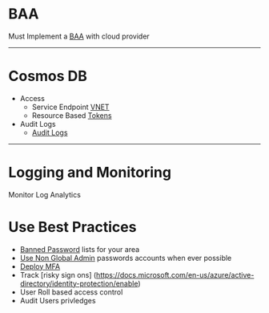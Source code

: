 
# BAA
Must Implement a [BAA](https://www.hipaajournal.com/azure-hipaa-compliant/) with cloud provider

---

# Cosmos DB 
* Access
  * Service Endpoint [VNET](https://datica.com/academy/azure-cosmos-db-guide-how-to-configure-cosmos-db-to-comply-with-hipaa-and-hitrust/)
  * Resource Based [Tokens](https://docs.microsoft.com/en-us/azure/cosmos-db/secure-access-to-data)
 * Audit Logs
   * [Audit Logs](https://docs.microsoft.com/en-us/azure/cosmos-db/logging)

---

# Logging and Monitoring
Monitor
Log Analytics


# Use Best Practices
* [Banned Password](https://docs.microsoft.com/en-us/azure/active-directory/authentication/howto-password-ban-bad-configure) lists for your area
* [Use Non Global Admin](https://docs.microsoft.com/en-us/azure/active-directory/users-groups-roles/directory-assign-admin-roles) passwords accounts when ever possible
* [Deploy MFA](https://docs.microsoft.com/en-us/azure/active-directory/authentication/howto-mfa-getstarted)
* Track [risky sign ons] (https://docs.microsoft.com/en-us/azure/active-directory/identity-protection/enable)
* User Roll based access control
* Audit Users privledges